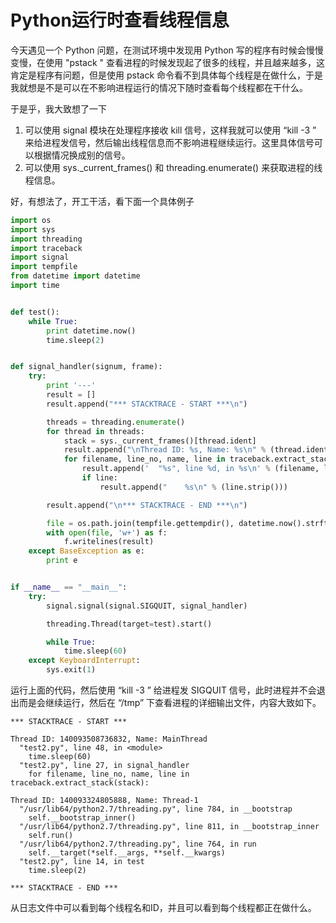 # Python运行时查看线程信息

今天遇见一个 Python 问题，在测试环境中发现用 Python 写的程序有时候会慢慢变慢，在使用 "pstack <pid>" 查看进程的时候发现起了很多的线程，并且越来越多，这肯定是程序有问题，但是使用 pstack 命令看不到具体每个线程是在做什么，于是我就想是不是可以在不影响进程运行的情况下随时查看每个线程都在干什么。

于是乎，我大致想了一下
1. 可以使用 signal 模块在处理程序接收 kill 信号，这样我就可以使用 “kill -3 <pid>” 来给进程发信号，然后输出线程信息而不影响进程继续运行。这里具体信号可以根据情况换成别的信号。
2. 可以使用 sys._current_frames() 和 threading.enumerate() 来获取进程的线程信息。

好，有想法了，开工干活，看下面一个具体例子

``` python
import os
import sys
import threading
import traceback
import signal
import tempfile
from datetime import datetime
import time


def test():
    while True:
        print datetime.now()
        time.sleep(2)


def signal_handler(signum, frame):
    try:
        print '---'
        result = []
        result.append("*** STACKTRACE - START ***\n")

        threads = threading.enumerate()
        for thread in threads:
            stack = sys._current_frames()[thread.ident]
            result.append("\nThread ID: %s, Name: %s\n" % (thread.ident, thread.name))
            for filename, line_no, name, line in traceback.extract_stack(stack):
                result.append('  "%s", line %d, in %s\n' % (filename, line_no, name))
                if line:
                    result.append("    %s\n" % (line.strip()))

        result.append("\n*** STACKTRACE - END ***\n")

        file = os.path.join(tempfile.gettempdir(), datetime.now().strftime('%Y%m%d%H%M%S') + ".log")
        with open(file, 'w+') as f:
            f.writelines(result)
    except BaseException as e:
        print e


if __name__ == "__main__":
    try:
        signal.signal(signal.SIGQUIT, signal_handler)

        threading.Thread(target=test).start()

        while True:
            time.sleep(60)
    except KeyboardInterrupt:
        sys.exit(1)
```

运行上面的代码，然后使用 “kill -3 <pid>” 给进程发 SIGQUIT 信号，此时进程并不会退出而是会继续运行，然后在 “/tmp” 下查看进程的详细输出文件，内容大致如下。

``` shell
*** STACKTRACE - START ***

Thread ID: 140093508736832, Name: MainThread
  "test2.py", line 48, in <module>
    time.sleep(60)
  "test2.py", line 27, in signal_handler
    for filename, line_no, name, line in traceback.extract_stack(stack):

Thread ID: 140093324805888, Name: Thread-1
  "/usr/lib64/python2.7/threading.py", line 784, in __bootstrap
    self.__bootstrap_inner()
  "/usr/lib64/python2.7/threading.py", line 811, in __bootstrap_inner
    self.run()
  "/usr/lib64/python2.7/threading.py", line 764, in run
    self.__target(*self.__args, **self.__kwargs)
  "test2.py", line 14, in test
    time.sleep(2)

*** STACKTRACE - END ***
```
从日志文件中可以看到每个线程名和ID，并且可以看到每个线程都正在做什么。